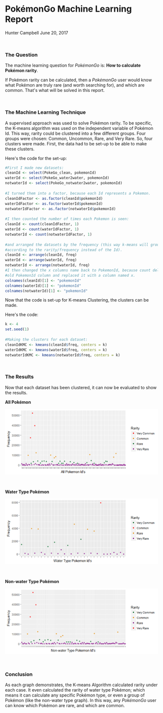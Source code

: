 PokémonGo Machine Learning Report
================
Hunter Campbell
June 20, 2017

<br>

### **The Question**

The machine learning question for *PokémonGo* is: **How to calculate Pokémon rarity**.

If Pokémon rarity can be calculated, then a *PokémonGo* user would know what Pokémon are truly rare (and worth searching for), and which are common. That's what will be solved in this report.

<br>

### **The Machine Learning Technique**

A supervised approach was used to solve Pokémon rarity. To be specific, the K-means algorithm was used on the independent variable of Pokémon Id. This way, rarity could be clustered into a few different groups. Four groups were chosen: Common, Uncommon, Rare, and Very Rare. So, four clusters were made. First, the data had to be set-up to be able to make these clusters.

Here's the code for the set-up:

``` r
#First I made new datasets:
cleanId <- select(PokeGo_clean, pokemonId)
waterId <- select(PokeGo_water2water, pokemonId)
notwaterId <- select(PokeGo_notwater2water, pokemonId)

#I turned them into a factor, because each Id represents a Pokemon.
cleanIdFactor <- as.factor(cleanId$pokemonId)
waterIdFactor <- as.factor(waterId$pokemonId)
notwaterIdFactor <- as.factor(notwaterId$pokemonId)

#I then counted the number of times each Pokemon is seen:
cleanId <- count(cleanIdFactor, 1)
waterId <- count(waterIdFactor, 1)
notwaterId <- count(notwaterIdFactor, 1)

#and arranged the datasets by the frequency (this way k-means will group it
#according to the rarity/frequency instead of the Id).
cleanId <- arrange(cleanId, freq)
waterId <- arrange(waterId, freq)
notwaterId <- arrange(notwaterId, freq)
#I then changed the x columns name back to PokemonId, because count deleted the 
#old PokemonId column and replaced it with a column named x.
colnames(cleanId)[1] <- "pokemonId"
colnames(waterId)[1] <- "pokemonId"
colnames(notwaterId)[1] <- "pokemonId"
```

Now that the code is set-up for K-means Clustering, the clusters can be made.

Here's the code:

``` r
k <- 4
set.seed(1)

#Making the clusters for each dataset:
cleanIdKMC <- kmeans(cleanId$freq, centers = k)
waterIdKMC <- kmeans(waterId$freq, centers = k)
notwaterIdKMC <- kmeans(notwaterId$freq, centers = k)
```

<br>

### **The Results**

Now that each dataset has been clustered, it can now be evaluated to show the results.

**All Pokémon**

![](PokeGoMachineLearningReport_files/figure-markdown_github/unnamed-chunk-4-1.png)

<br>

**Water Type Pokémon**

![](PokeGoMachineLearningReport_files/figure-markdown_github/unnamed-chunk-5-1.png)

<br>

**Non-water Type Pokémon**

![](PokeGoMachineLearningReport_files/figure-markdown_github/unnamed-chunk-6-1.png)

<br>

### **Conclusion**

As each graph demonstrates, the K-means Algorithm calculated rarity under each case. It even calculated the rarity of water type Pokémon; which means it can calculate any specific Pokémon type, or even a group of Pokémon (like the non-water type graph). In this way, any *PokémonGo* user can know which Pokémon are rare, and which are common.

<br>
